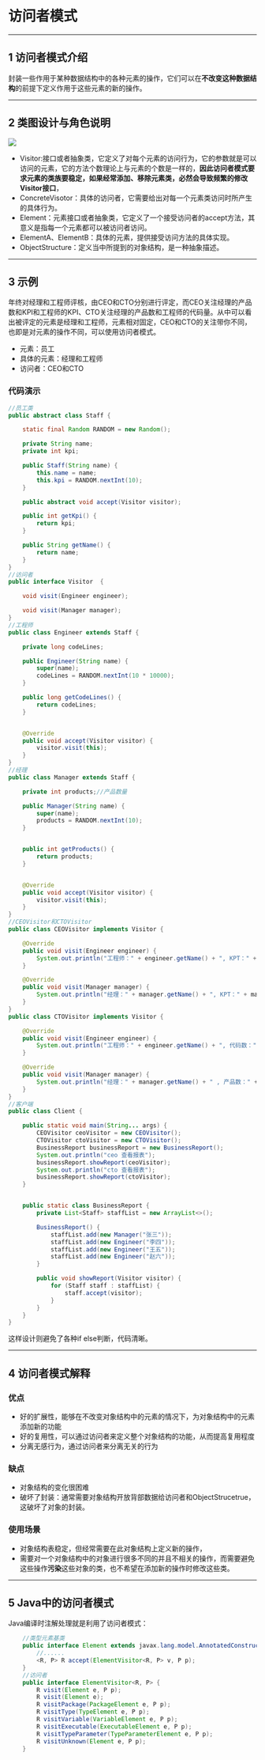 # 访问者模式

---
## 1 访问者模式介绍

封装一些作用于某种数据结构中的各种元素的操作，它们可以在**不改变这种数据结构**的前提下定义作用于这些元素的新的操作。

---
## 2 类图设计与角色说明

![](index_files/VisitorPattern.png)

- Visitor:接口或者抽象类，它定义了对每个元素的访问行为，它的参数就是可以访问的元素，它的方法个数理论上与元素的个数是一样的，**因此访问者模式要求元素的类族要稳定，如果经常添加、移除元素类，必然会导致频繁的修改Visitor接口**，
- ConcreteVisotor：具体的访问者，它需要给出对每一个元素类访问时所产生的具体行为。
- Element：元素接口或者抽象类，它定义了一个接受访问者的accept方法，其意义是指每一个元素都可以被访问者访问。
- ElementA、ElementB：具体的元素，提供接受访问方法的具体实现。
- ObjectStructure：定义当中所提到的对象结构，是一种抽象描述。

---
## 3 示例

年终对经理和工程师评核，由CEO和CTO分别进行评定，而CEO关注经理的产品数和KPI和工程师的KPI、CTO关注经理的产品数和工程师的代码量。从中可以看出被评定的元素是经理和工程师，元素相对固定，CEO和CTO的关注带你不同，也即是对元素的操作不同，可以使用访问者模式。

- 元素：员工
- 具体的元素：经理和工程师
- 访问者：CEO和CTO

### 代码演示

```java
//员工类
public abstract class Staff {

    static final Random RANDOM = new Random();

    private String name;
    private int kpi;

    public Staff(String name) {
        this.name = name;
        this.kpi = RANDOM.nextInt(10);
    }

    public abstract void accept(Visitor visitor);

    public int getKpi() {
        return kpi;
    }

    public String getName() {
        return name;
    }
}
//访问者
public interface Visitor  {

    void visit(Engineer engineer);

    void visit(Manager manager);
}
//工程师
public class Engineer extends Staff {

    private long codeLines;

    public Engineer(String name) {
        super(name);
        codeLines = RANDOM.nextInt(10 * 10000);
    }

    public long getCodeLines() {
        return codeLines;
    }


    @Override
    public void accept(Visitor visitor) {
        visitor.visit(this);
    }
}
//经理
public class Manager extends Staff {

    private int products;//产品数量

    public Manager(String name) {
        super(name);
        products = RANDOM.nextInt(10);
    }


    public int getProducts() {
        return products;
    }


    @Override
    public void accept(Visitor visitor) {
        visitor.visit(this);
    }
}
//CEOVisitor和CTOVisitor
public class CEOVisitor implements Visitor {

    @Override
    public void visit(Engineer engineer) {
        System.out.println("工程师：" + engineer.getName() + ", KPT：" + engineer.getKpi());
    }

    @Override
    public void visit(Manager manager) {
        System.out.println("经理：" + manager.getName() + ", KPT：" + manager.getKpi() + " , 产品数：" + manager.getProducts());
    }
}
public class CTOVisitor implements Visitor {

    @Override
    public void visit(Engineer engineer) {
        System.out.println("工程师：" + engineer.getName() + ", 代码数：" + engineer.getCodeLines());
    }

    @Override
    public void visit(Manager manager) {
        System.out.println("经理：" + manager.getName() + " , 产品数：" + manager.getProducts());
    }
}
//客户端
public class Client {

    public static void main(String... args) {
        CEOVisitor ceoVisitor = new CEOVisitor();
        CTOVisitor ctoVisitor = new CTOVisitor();
        BusinessReport businessReport = new BusinessReport();
        System.out.println("ceo 查看报表");
        businessReport.showReport(ceoVisitor);
        System.out.println("cto 查看报表");
        businessReport.showReport(ctoVisitor);
    }


    public static class BusinessReport {
        private List<Staff> staffList = new ArrayList<>();

        BusinessReport() {
            staffList.add(new Manager("张三"));
            staffList.add(new Engineer("李四"));
            staffList.add(new Engineer("王五"));
            staffList.add(new Engineer("赵六"));
        }

        public void showReport(Visitor visitor) {
            for (Staff staff : staffList) {
                staff.accept(visitor);
            }
        }
    }
}
```

这样设计则避免了各种if else判断，代码清晰。

---
## 4 访问者模式解释

### 优点

- 好的扩展性，能够在不改变对象结构中的元素的情况下，为对象结构中的元素添加新的功能
- 好的复用性，可以通过访问者来定义整个对象结构的功能，从而提高复用程度
- 分离无感行为，通过访问者来分离无关的行为

### 缺点

- 对象结构的变化很困难
- 破坏了封装：通常需要对象结构开放背部数据给访问者和ObjectStrucetrue，这破坏了对象的封装。

### 使用场景

- 对象结构表稳定，但经常需要在此对象结构上定义新的操作，
- 需要对一个对象结构中的对象进行很多不同的并且不相关的操作，而需要避免这些操作**污染**这些对象的类，也不希望在添加新的操作时修改这些类。

---
## 5 Java中的访问者模式

Java编译时注解处理就是利用了访问者模式：

```java
    //类型元素基类
    public interface Element extends javax.lang.model.AnnotatedConstruct {
        //......
        <R, P> R accept(ElementVisitor<R, P> v, P p);
    }
    //访问者
    public interface ElementVisitor<R, P> {
        R visit(Element e, P p);
        R visit(Element e);
        R visitPackage(PackageElement e, P p);
        R visitType(TypeElement e, P p);
        R visitVariable(VariableElement e, P p);
        R visitExecutable(ExecutableElement e, P p);
        R visitTypeParameter(TypeParameterElement e, P p);
        R visitUnknown(Element e, P p);
    }
```
